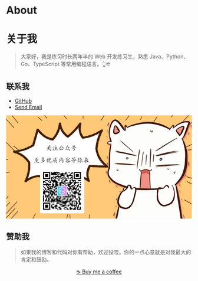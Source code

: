 # About


# 关于我

> 大家好，我是练习时长两年半的 Web 开发练习生，熟悉 Java、Python、Go、TypeScript 等常用编程语言。👆🤓


## 联系我
- [GitHub](https://github.com/liuyuhe666)
- [Send Email](mailto:cnliuyuhe@gmail.com)


![](https://raw.githubusercontent.com/liuyuhe666/images/main/PicGo/202412061425608.png)


## 赞助我

> 如果我的博客和代码对你有帮助，欢迎投喂。你的一点心意就是对我最大的肯定和鼓励。


<p align="center"><a href="https://github.com/lyh-gzh/buy-me-a-coffee">☕ Buy me a coffee</a></p>
